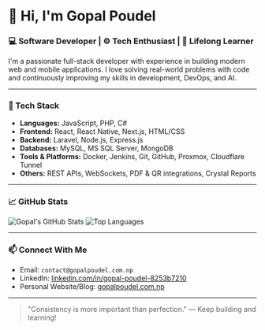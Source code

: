 # 👋 Hi, I'm Gopal Poudel

### 💻 Software Developer | ⚙️ Tech Enthusiast | 🌱 Lifelong Learner

I'm a passionate full-stack developer with experience in building modern web and mobile applications. I love solving real-world problems with code and continuously improving my skills in development, DevOps, and AI.

---

### 🔧 Tech Stack
- **Languages:** JavaScript, PHP, C#
- **Frontend:** React, React Native, Next.js, HTML/CSS
- **Backend:** Laravel, Node.js, Express.js
- **Databases:** MySQL, MS SQL Server, MongoDB
- **Tools & Platforms:** Docker, Jenkins, Git, GitHub, Proxmox, Cloudflare Tunnel
- **Others:** REST APIs, WebSockets, PDF & QR integrations, Crystal Reports

---

### 📈 GitHub Stats

![Gopal's GitHub Stats](https://github-readme-stats.vercel.app/api?username=Gopal-pdl&show_icons=true&theme=tokyonight)
![Top Languages](https://github-readme-stats.vercel.app/api/top-langs/?username=Gopal-pdl&layout=compact&theme=tokyonight)

---

### 📫 Connect With Me

- Email: `contact@gopalpoudel.com.np`
- LinkedIn: [linkedin.com/in/gopal-poudel-8253b7210](https://www.linkedin.com/in/gopal-poudel-8253b7210)
- Personal Website/Blog: [gopalpoudel.com.np](https://gopalpoudel.com.np)

---

> "Consistency is more important than perfection." — Keep building and learning!
